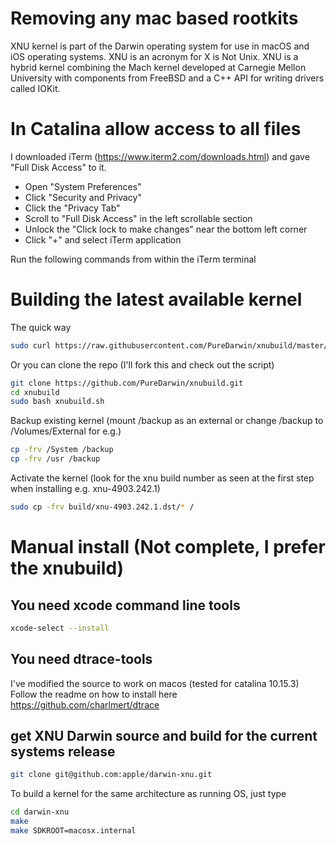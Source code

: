 # Removing any mac based rootkits

XNU kernel is part of the Darwin operating system for use in macOS and iOS operating systems. XNU is an acronym for X is Not Unix. XNU is a hybrid kernel combining the Mach kernel developed at Carnegie Mellon University with components from FreeBSD and a C++ API for writing drivers called IOKit.

# In Catalina allow access to all files

I downloaded iTerm (https://www.iterm2.com/downloads.html) and gave "Full Disk Access" to it.
- Open "System Preferences"
- Click "Security and Privacy"
- Click the "Privacy Tab"
- Scroll to "Full Disk Access" in the left scrollable section
- Unlock the "Click lock to make changes" near the bottom left corner
- Click "+" and select iTerm application



Run the following commands from within the iTerm terminal

# Building the latest available kernel

The quick way

```bash
sudo curl https://raw.githubusercontent.com/PureDarwin/xnubuild/master/xnubuild.sh | bash
```

Or you can clone the repo (I'll fork this and check out the script)

```bash
git clone https://github.com/PureDarwin/xnubuild.git
cd xnubuild
sudo bash xnubuild.sh
```

Backup existing kernel (mount /backup as an external or change /backup to /Volumes/External for e.g.)

```bash
cp -frv /System /backup
cp -frv /usr /backup
```

Activate the kernel (look for the xnu build number as seen at the first step when installing e.g. xnu-4903.242.1)

```bash
sudo cp -frv build/xnu-4903.242.1.dst/* /
```

# Manual install (Not complete, I prefer the xnubuild)
## You need xcode command line tools

```bash
xcode-select --install
```

## You need dtrace-tools

I've modified the source to work on macos (tested for catalina 10.15.3)
Follow the readme on how to install here
https://github.com/charlmert/dtrace

## get XNU Darwin source and build for the current systems release

```bash
git clone git@github.com:apple/darwin-xnu.git
```

To build a kernel for the same architecture as running OS, just type

```bash
cd darwin-xnu
make
make SDKROOT=macosx.internal
```
